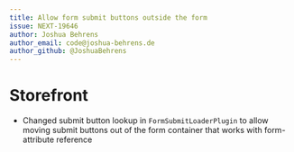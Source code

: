 ```yaml
---
title: Allow form submit buttons outside the form
issue: NEXT-19646
author: Joshua Behrens
author_email: code@joshua-behrens.de
author_github: @JoshuaBehrens
---
```


# Storefront
* Changed submit button lookup in `FormSubmitLoaderPlugin` to allow moving submit buttons out of the form container that works with form-attribute reference
